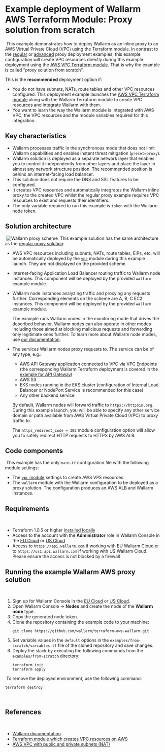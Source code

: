 # Example deployment of Wallarm AWS Terraform Module: Proxy solution from scratch
​
This example demonstrates how to deploy Wallarm as an inline proxy to an AWS Virtual Private Cloud (VPC) using the Terraform module. In contrast to the [regular](https://github.com/wallarm/terraform-aws-wallarm/tree/main/examples/proxy) or [advanced](https://github.com/wallarm/terraform-aws-wallarm/tree/main/examples/advanced) proxy deployment examples, this example configuration will create VPC resources directly during this example deployment using the [AWS VPC Terraform module](https://registry.terraform.io/modules/terraform-aws-modules/vpc/aws/). That is why the example is called "proxy solution from scratch".

This is the **recommended** deployment option if:

* You do not have subnets, NATs, route tables and other VPC resources configured. This deployment example launches the [AWS VPC Terraform module](https://registry.terraform.io/modules/terraform-aws-modules/vpc/aws/) along with the Wallarm Terraform module to create VPC resources and integrate Wallarm with them.
* You want to learn the way the Wallarm module is integrated with AWS VPC, the VPC resources and the module variables required for this integration.
​
## Key characteristics

* Wallarm processes traffic in the synchronous mode that does not limit Wallarm capabilities and enables instant threat mitigation (`preset=proxy`).
* Wallarm solution is deployed as a separate network layer that enables you to control it independently from other layers and place the layer in almost any network structure position. The recommended position is behind an internet-facing load balancer.
* This solution does not require the DNS and SSL features to be configured.
* It creates VPC resources and automatically integrates the Wallarm inline proxy to the created VPC whilst the regular proxy example requires VPC resources to exist and requests their identifiers.
* The only variable required to run this example is `token` with the Wallarm node token.
​
## Solution architecture
​
![Wallarm proxy scheme](https://github.com/wallarm/terraform-aws-wallarm/blob/main/images/wallarm-as-proxy.png?raw=true)
​
This example solution has the same architecture as the [regular proxy solution](https://github.com/wallarm/terraform-aws-wallarm/tree/main/examples/proxy):

* AWS VPC resources including subnets, NATs, route tables, EIPs, etc. will be automatically deployed by the [`vpc`](https://registry.terraform.io/modules/terraform-aws-modules/vpc/aws/) module during this example launch. They are not displayed on the provided scheme.
* Internet-facing Application Load Balancer routing traffic to Wallarm node instances. This component will be deployed by the provided `wallarm` example module.
* Wallarm node instances analyzing traffic and proxying any requests further. Corresponding elements on the scheme are A, B, C EC2 instances. This component will be deployed by the provided `wallarm` example module.

    The example runs Wallarm nodes in the monitoring mode that drives the described behavior. Wallarm nodes can also operate in other modes including those aimed at blocking malicious requests and forwarding only legitimate ones further. To learn more about Wallarm node modes, use [our documentation](https://docs.wallarm.com/admin-en/configure-wallarm-mode/).
* The services Wallarm nodes proxy requests to. The service can be of any type, e.g.:

    * AWS API Gateway application connected to VPC via VPC Endpoints (the corresponding Wallarm Terraform deployment is covered in the [example for API Gateway](https://github.com/wallarm/terraform-aws-wallarm/tree/main/examples/apigateway))
    * AWS S3
    * EKS nodes running in the EKS cluster (configuration of Internal Load Balancer or NodePort Service is recommended for this case)
    * Any other backend service

    By default, Wallarm nodes will forward traffic to `https://httpbin.org`. During this example launch, you will be able to specify any other service domain or path available from AWS Virtual Private Cloud (VPC) to proxy traffic to.

    The `https_redirect_code = 302` module configuration option will allow you to safely redirect HTTP requests to HTTPS by AWS ALB.

## Code components
​
This example has the only `main.tf` configuration file with the following module settings:

* The [`vpc` module](https://registry.terraform.io/modules/terraform-aws-modules/vpc/aws/) settings to create AWS VPS resources.
* The `wallarm` module with the Wallarm configuration to be deployed as a proxy solution. The configuration produces an AWS ALB and Wallarm instances.
​
## Requirements
​
* Terraform 1.0.5 or higher [installed locally](https://learn.hashicorp.com/tutorials/terraform/install-cli)
* Access to the account with the **Administrator** role in Wallarm Console in the [EU Cloud](https://my.wallarm.com/) or [US Cloud](https://us1.my.wallarm.com/)
* Access to `https://api.wallarm.com` if working with EU Wallarm Cloud or to `https://us1.api.wallarm.com` if working with US Wallarm Cloud. Please ensure the access is not blocked by a firewall
​
## Running the example Wallarm AWS proxy solution
​
1. Sign up for Wallarm Console in the [EU Cloud](https://my.wallarm.com/nodes) or [US Cloud](https://us1.my.wallarm.com/nodes).
1. Open Wallarm Console → **Nodes** and create the node of the **Wallarm node** type.
1. Copy the generated node token.
1. Clone the repository containing the example code to your machine:
​
    ```
    git clone https://github.com/wallarm/terraform-aws-wallarm.git
    ```
1. Set variable values in the `default` options in the `examples/from-scratch/variables.tf` file of the cloned repository and save changes.
1. Deploy the stack by executing the following commands from the `examples/from-scratch` directory:
​
    ```
    terraform init
    terraform apply
    ```
​
To remove the deployed environment, use the following command:
​
```
terraform destroy
```
​
## References
​
* [Wallarm documentation](https://docs.wallarm.com)
* [Terraform module which creates VPC resources on AWS](https://registry.terraform.io/modules/terraform-aws-modules/vpc/aws)
* [AWS VPC with public and private subnets (NAT)](https://docs.aws.amazon.com/vpc/latest/userguide/VPC_Scenario2.html)
